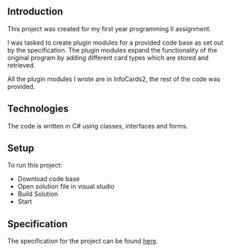 ## Introduction
This project was created for my first year programming II assignment.

I was tasked to create plugin modules for a provided code base as set out by the specification. The plugin modules expand the functionality of the original program by adding different card types which are stored and retrieved.

All the plugin modules I wrote are in InfoCards2, the rest of the code was provided.

## Technologies
The code is written in C# using classes, interfaces and forms.

## Setup
To run this project:
* Download code base
* Open solution file in visual studio
* Build Solution
* Start

## Specification
The specification for the project can be found [here](../master/Programming%20II%20Assignment%20Specification.pdf).

